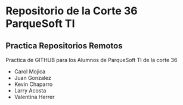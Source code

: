 # Repositorio de la Corte 36 ParqueSoft TI
## Practica Repositorios Remotos 
Practica de GITHUB para los Alumnos de ParqueSoft TI de la corte 36
- Carol Mojica
- Juan Gonzalez
- Kevin Chaparro
- Larry Acosta
- Valentina Herrer
